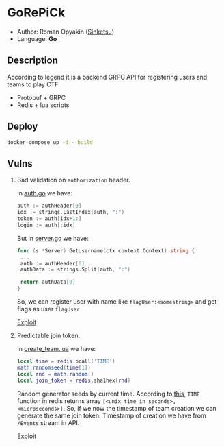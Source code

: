 # GoRePiCk

 - Author: Roman Opyakin ([Sinketsu](https://github.com/Sinketsu))
 - Language: **Go**
 
## Description

According to legend it is a backend GRPC API for registering users and teams to play CTF.

- Protobuf + GRPC
- Redis + lua scripts

## Deploy

```bash
docker-compose up -d --build
```

## Vulns

1. Bad validation on `authorization` header. 

   In [auth.go](service/api/auth.go) we have:
   ```go
   auth := authHeader[0]
   idx := strings.LastIndex(auth, ":")
   token := auth[idx+1:]
   login := auth[:idx]
   ```
   
   But in [server.go](service/api/server.go) we have:
   ```go 
   func (s *Server) GetUsername(ctx context.Context) string {
   	...
   	auth := authHeader[0]
   	authData := strings.Split(auth, ":")
   
   	return authData[0]
   }
   ```
   
   So, we can register user with name like `flagUser:<somestring>` and get flags as user `flagUser`
   
   [Exploit](sploits/registerUser.go)
   
2. Predictable join token.

   In [create_team.lua](service/storage/scripts/create_team.lua) we have:
   ```lua
   local time = redis.pcall('TIME')
   math.randomseed(time[1])
   local rnd = math.random()
   local join_token = redis.sha1hex(rnd)
   ```
   
   Random generator seeds by current time. According to [this](https://redis.io/commands/time), `TIME` function in redis returns array `[<unix time in seconds>, <microseconds>]`. So, if we now the timestamp of team creation we can generate the same join token. Timestamp of creation we have from `/Events` stream in API.
   
   [Exploit](sploits/teamInvite.go)
   

